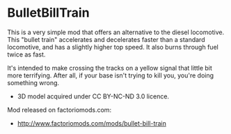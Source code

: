# BulletBillTrain

This is a very simple mod that offers an alternative to the diesel locomotive. This "bullet train" accelerates and decelerates faster than a standard locomotive, and has a slightly higher top speed.  It also burns through fuel twice as fast.

It's intended to make crossing the tracks on a yellow signal that little bit more terrifying. After all, if your base isn't trying to kill you, you're doing something wrong.

* 3D model acquired under CC BY-NC-ND 3.0 licence.

Mod released on factoriomods.com:

* http://www.factoriomods.com/mods/bullet-bill-train

